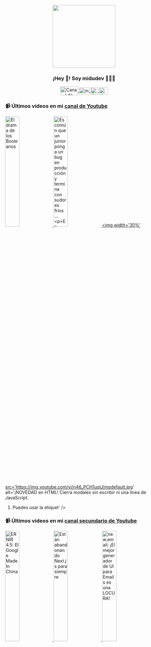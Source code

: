 <p align="center" width="300">
   <img align="center" width="200" src="https://user-images.githubusercontent.com/1561955/106762302-fda9de00-6635-11eb-99be-3ef744e60c0e.png" />
   <h3 align="center">¡Hey 👋! Soy midudev 👨🏻‍💻</h3>
</p>

<p align="center">
   <a href="https://twitch.tv/midudev" target="blank">
    <img align="center" src="https://upload.wikimedia.org/wikipedia/commons/c/ce/Twitch_logo_2019.svg" alt="Canal de Twitch de midudev" height="28px" width="56px" />
  </a>
  <span style="width: 8px;"> </span>
   <a href="https://youtube.com/midudev" target="blank">
    <img align="center" src="https://upload.wikimedia.org/wikipedia/commons/0/09/YouTube_full-color_icon_%282017%29.svg" alt="midudev" height="23px" width="33px" />
  </a>
  <span style="width: 8px;"> </span>
  <a href="https://instagram.com/midu.dev" target="blank">
    <img align="center" src="https://upload.wikimedia.org/wikipedia/commons/e/e7/Instagram_logo_2016.svg" alt="Canal de Instagram de midu.dev" height="23px" width="23px" />
  </a>
  <span style="width: 8px;"> </span>
  <a href="https://twitter.com/midudev" target="blank">
    <img align="center" src="https://upload.wikimedia.org/wikipedia/commons/thumb/6/6f/Logo_of_Twitter.svg/2491px-Logo_of_Twitter.svg.png" alt="Canal de Twitter de midudev" height="23px" width="28px" />
  </a>
</p>

### 📹 Últimos vídeos en mi [canal de Youtube](https://youtube.com/midudev?sub_confirmation=1)

<a href='https://youtu.be/5L_JtGfuNsI' target='_blank'>
  <img width='30%' src='https://img.youtube.com/vi/5L_JtGfuNsI/mqdefault.jpg' alt='El drama de los Booleanos' />
</a>
<a href='https://youtu.be/hwrWqIv5OfU' target='_blank'>
  <img width='30%' src='https://img.youtube.com/vi/hwrWqIv5OfU/mqdefault.jpg' alt='Es común que un junior ponga un bug en producción y termine con sudores fríos…

En cambio, un senior' />
</a>
<a href='https://youtu.be/n46_PCH1uqU' target='_blank'>
  <img width='30%' src='https://img.youtube.com/vi/n46_PCH1uqU/mqdefault.jpg' alt='¡NOVEDAD en HTML! Cierra modales sin escribir ni una línea de JavaScript.

1. Puedes usar la etiquet' />
</a>

### 📹 Últimos vídeos en mi [canal secundario de Youtube](https://youtube.com/midulive?sub_confirmation=1)

<a href='https://youtu.be/GEKT4Q2oGEY' target='_blank'>
  <img width='30%' src='https://img.youtube.com/vi/GEKT4Q2oGEY/mqdefault.jpg' alt='ERNIR 4.5: El Google Made In China' />
</a>
<a href='https://youtu.be/9NgS6ztlGt8' target='_blank'>
  <img width='30%' src='https://img.youtube.com/vi/9NgS6ztlGt8/mqdefault.jpg' alt='Están abandonando Next.js para siempre' />
</a>
<a href='https://youtu.be/X2BITct3NCo' target='_blank'>
  <img width='30%' src='https://img.youtube.com/vi/X2BITct3NCo/mqdefault.jpg' alt='new.email: ¡El mejor generador de UI para Emails es una LOCURA!' />
</a>